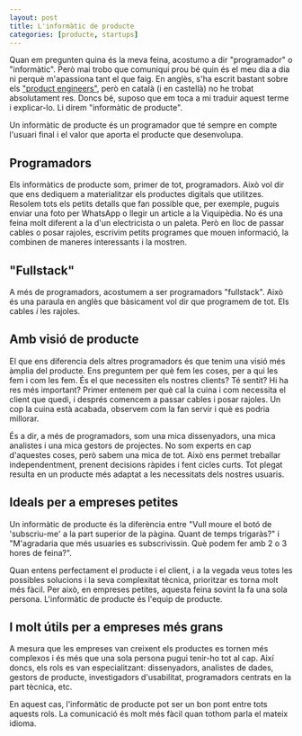 ```yaml
---
layout: post
title: L'informàtic de producte
categories: [producte, startups]
---
```


Quan em pregunten quina és la meva feina, acostumo a dir "programador" o "informàtic". Però mai trobo que comuniqui prou bé quin és el meu dia a dia ni perquè m'apassiona tant el que faig. En anglès, s'ha escrit bastant sobre els ["product engineers"](https://posthog.com/blog/what-is-a-product-engineer), però en català (i en castellà) no he trobat absolutament res. Doncs bé, suposo que em toca a mi traduir aquest terme i explicar-lo. Li direm "informàtic de producte".

Un informàtic de producte és un programador que té sempre en compte l'usuari final i el valor que aporta el producte que desenvolupa.


## Programadors

Els informàtics de producte som, primer de tot, programadors. Això vol dir que ens dediquem a materialitzar els productes digitals que utilitzes. Resolem tots els petits detalls que fan possible que, per exemple, puguis enviar una foto per WhatsApp o llegir un article a la Viquipèdia. No és una feina molt diferent a la d'un electricista o un paleta. Però en lloc de passar cables o posar rajoles, escrivim petits programes que mouen informació, la combinen de maneres interessants i la mostren.

## "Fullstack"

A més de programadors, acostumem a ser programadors "fullstack". Això és una paraula en anglès que bàsicament vol dir que programem de tot. Els cables *i* les rajoles.

## Amb visió de producte

El que ens diferencia dels altres programadors és que tenim una visió més àmplia del producte. Ens preguntem per què fem les coses, per a qui les fem i com les fem. És el que necessiten els nostres clients? Té sentit? Hi ha res més important? Primer entenem per què cal la cuina i com necessita el client que quedi, i després comencem a passar cables i posar rajoles. Un cop la cuina està acabada, observem com la fan servir i què es podria millorar.

És a dir, a més de programadors, som una mica dissenyadors, una mica analistes i una mica gestors de projectes. No som experts en cap d'aquestes coses, però sabem una mica de tot. Això ens permet treballar independentment, prenent decisions ràpides i fent cicles curts. Tot plegat resulta en un producte més adaptat a les necessitats dels nostres usuaris.

## Ideals per a empreses petites


Un informàtic de producte és la diferència entre "Vull moure el botó de 'subscriu-me' a la part superior de la pàgina. Quant de temps trigaràs?" i "M'agradaria que més usuaries es subscrivissin. Què podem fer amb 2 o 3 hores de feina?".

Quan entens perfectament el producte i el client, i a la vegada veus totes les possibles solucions i la seva complexitat tècnica, prioritzar es torna molt més fàcil. Per això, en empreses petites, aquesta feina sovint la fa una sola persona. L'informàtic de producte és l'equip de producte.

## I molt útils per a empreses més grans

A mesura que les empreses van creixent els productes es tornen més complexos i és més que una sola persona pugui tenir-ho tot al cap. Així doncs, els rols es van especialitzant: dissenyadors, analistes de dades, gestors de producte, investigadors d'usabilitat, programadors centrats en la part tècnica, etc. 

En aquest cas, l'informàtic de producte pot ser un bon pont entre tots aquests rols. La comunicació és molt més fàcil quan tothom parla el mateix idioma.
